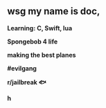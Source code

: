 wsg my name is doc,
--
**Learning: C, Swift, lua**

**Spongebob 4 life**

**making the best planes**

**#evilgang**

**r/jailbreak 🐟**

**h**
